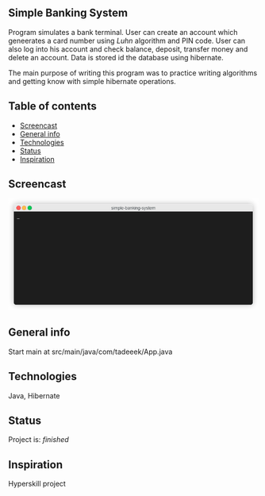 ## Simple Banking System

Program simulates a bank terminal. User can create an account which geneerates a card number using _Luhn_ algorithm and PIN code. User can also log into his account and check balance, deposit, transfer money and delete an account. Data is stored id the database using hibernate.

The main purpose of writing this program was to practice writing algorithms and getting know with simple hibernate operations.

## Table of contents

- [Screencast](#screencast)
- [General info](#general-info)
- [Technologies](#technologies)
- [Status](#status)
- [Inspiration](#inspiration)

## Screencast

![Simple Banking System screeencast](screencast-simple-banking-system.gif)

## General info

Start main at src/main/java/com/tadeeek/App.java

## Technologies

Java, Hibernate

## Status

Project is: _finished_

## Inspiration

Hyperskill project
